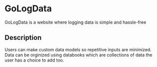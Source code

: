 # GoLogData
GoLogData is a website where logging data is simple and hassle-free
## Description
Users can make custom data models so repetitive inputs are minimized. Data can be orginized using databooks which are collections of data the user has a choice to add too.
